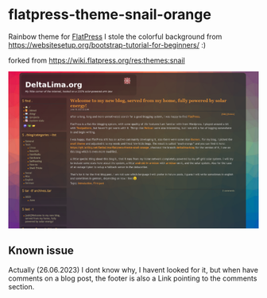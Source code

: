 # flatpress-theme-snail-orange

Rainbow theme for [FlatPress](flatpress.org) I stole the colorful background from https://websitesetup.org/bootstrap-tutorial-for-beginners/ :)

forked from https://wiki.flatpress.org/res:themes:snail


![Preview](preview-large.png)

## Known issue

Actually (26.06.2023) I dont know why, I havent looked for it, but when have comments on a blog post, the footer is also a Link pointing to the comments section.
